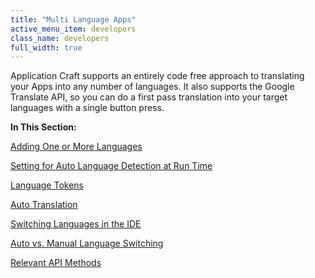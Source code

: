 ```yaml
---
title: "Multi Language Apps"
active_menu_item: developers
class_name: developers
full_width: true
---
```



Application Craft supports an entirely code free approach to translating your Apps into any number of languages. It also supports the Google Translate API, so you can do a first pass translation into your target languages with a single button press.

**In This Section:**

[Adding One or More Languages](/developers/user-guide/product-guide/advanced-features/multi-language-apps/adding-one-or-more-languages)

[Setting for Auto Language Detection at Run Time](/developers/user-guide/product-guide/advanced-features/multi-language-apps/setting-for-auto-language-dete)

[Language Tokens](/developers/user-guide/product-guide/advanced-features/multi-language-apps/tokens)

[Auto Translation](/developers/user-guide/product-guide/advanced-features/multi-language-apps/auto-translation)

[Switching Languages in the IDE](/developers/user-guide/product-guide/advanced-features/multi-language-apps/switching-languages-in-the-ide)

[Auto vs. Manual Language Switching](/developers/user-guide/product-guide/advanced-features/multi-language-apps/auto-vs-manual-language-switc)

[Relevant API Methods](/developers/user-guide/product-guide/advanced-features/multi-language-apps/relevant-api-methods)

